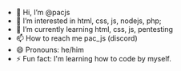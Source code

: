 - 👋 Hi, I’m @pacjs
- 👀 I’m interested in html, css, js, nodejs, php;
- 🌱 I’m currently learning html, css, js, pentesting
- 📫 How to reach me pac_js (discord)
- 😄 Pronouns: he/him
- ⚡ Fun fact: I'm learning how to code by myself.

<!---
pacjs/pacjs is a ✨ special ✨ repository because its `README.md` (this file) appears on your GitHub profile.
You can click the Preview link to take a look at your changes.
--->
